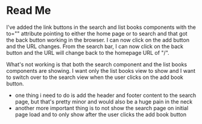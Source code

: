 # Read Me

I've added the link buttons in the search and list books components with the to="" attribute pointing to either the home page or to search and that got the back button working in the browser. I can now click on the add button and the URL changes. From the search bar, I can now click on the back button and the URL will change back to the homepage URL of "/". 

What's not working is that both the search component and the list books components are showing. I want only the list books view to show and I want to switch over to the search view when the user clicks on the add book button.

- one thing i need to do is add the header and footer content to the search page, but that's pretty minor and would also be a huge pain in the neck
- another more important thing is to not show the search page on initial page load and to only show after the user clicks the add book button